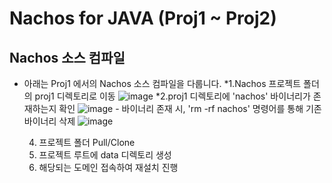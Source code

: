 # Nachos for JAVA (Proj1 ~ Proj2)

## Nachos 소스 컴파일
+ 아래는 Proj1 에서의 Nachos 소스 컴파일을 다룹니다.
    *1.Nachos 프로젝트 폴더의 proj1 디렉토리로 이동
    ![image](https://user-images.githubusercontent.com/33450535/163915972-494c25f9-60b4-4191-88cf-41bf35261194.png)
    *2.proj1 디렉토리에 'nachos' 바이너리가 존재하는지 확인
    ![image](https://user-images.githubusercontent.com/33450535/163916059-01feeda3-b3c8-4966-90ce-370615dfe79c.png)
      - 바이너리 존재 시, 'rm -rf nachos' 명령어를 통해 기존 바이너리 삭제
      ![image](https://user-images.githubusercontent.com/33450535/163916183-b41f21b8-74fc-4bc8-9af9-1f2d1a002f79.png)
 
    4. 프로젝트 폴더 Pull/Clone
    5. 프로젝트 루트에 data 디렉토리 생성
    6. 해당되는 도메인 접속하여 재설치 진행 

